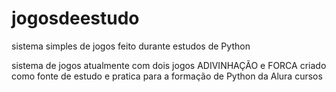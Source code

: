 # jogosdeestudo
sistema simples de jogos feito durante estudos de Python

sistema de jogos atualmente com dois jogos ADIVINHAÇÃO e FORCA
criado como fonte de estudo e pratica para a formação de Python da Alura cursos
